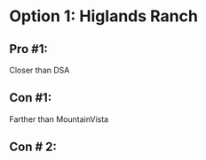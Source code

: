 <script lang="ts">
	import { addSteps } from '$lib/addsteps';

	let classP = 'text-blue-400';

</script>


# Option 1: Higlands Ranch

<div use:addSteps={[{ steps: '1', classes: classP }]}>

## Pro #1: 

Closer than DSA
</div>

<div use:addSteps={[{ steps: '2', classes: classP }]}>

## Con #1:

Farther than MountainVista

</div>

<div use:addSteps={[{ steps: '3', classes: classP }]}>

## Con # 2:

</div>
